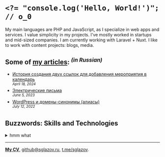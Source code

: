 # `<?= "console.log('Hello, World!')"; // o_0`
My main languages are PHP and JavaScript, as I specialize in web apps and services. I value simplicity in my projects. I've mostly worked in startups and mid-sized companies. I am currently working with Laravel + Nuxt. I like to work with content projects: blogs, media.

## Some of [my articles](https://sglazov.ru/notes/): <sup>_(in Russian)_</sup>

* [История создания двух ссылок для добавления мероприятия в календарь](https://sglazov.ru/notes/add-to-calendar/) <br />
<sup>_April 18, 2024_</sup>
* [Электрические письма](https://sglazov.ru/notes/emails/) <br />
<sup>_June 5, 2023_</sup>
* [WordPress и домены-синонимы (алиасы)](https://sglazov.ru/notes/wordpress-domains/) <br />
<sup>_July 12, 2022_</sup>


## Buzzwords: Skills and Technologies
<details>
  <summary>hmm what</summary>

  phpMyAdmin, GitHub, Grunt, Bootstrap, Zeplin, Laravel Nova, Sketch, Nunjucks, CSS, Docker, Git, HTML, Gulp, SEO, Apache, ispmanager, Vite, SVG, Reg.ru, SCSS, PostCSS, GitHub Actions, GitLab, Vue, Markdown, Stylus, React, webpack, styled-components, Figma, Photoshop, Eloquent ORM, Tailwind, Eleventy (11ty), Shop-Script, Tinkoff API, Laravel, Composer, WordPress, Shell, Flarum, Bitbucket, MySQL, Blade, JavaScript, Deployer.php, Makefile, MAMP, Nginx, Cypress, Accessibility (a11y), Livewire, TimeWeb, CloudPayments API, Less, jQuery, HTTPie, БЭМ, Nuxt, PHP, Pug (Jade).
</details>

----
[**My CV**](https://sglazov.ru/cv/), [github@sglazov.ru](mailto:github@sglazov.ru), [t.me/sglazov](https://t.me/sglazov).
